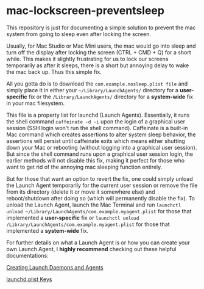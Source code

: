 # mac-lockscreen-preventsleep
This repository is just for documenting a simple solution to prevent the mac system from going to sleep even after locking the screen. 

Usually, for Mac Studio or Mac Mini users, the mac would go into sleep and turn off the display after locking the screen (CTRL + CMD + Q) for a short while. This makes it slightly frustrating for us to lock our screens temporarily as after it sleeps, there is a short but annoying delay to wake the mac back up. Thus this simple fix. 

All you gotta do is to download the `com.example.nosleep.plist file` and simply place it in either your `~/Library/LaunchAgents/` directory for a **user-specific** fix or the `/Library/LaunchAgents/` directory for a **system-wide** fix in your mac filesystem. 

This file is a property list for launchd (Launch Agents). Essentially, it runs the shell command `caffeinate -d -i` upon the login of a graphical user session (SSH login won't run the shell command). Caffeinate is a built-in Mac command which creates assertions to alter system sleep behavior, the assertions will persist until caffeinate exits which means either shutting down your Mac or rebooting (without logging into a graphical user session). But since the shell command runs upon a graphical user session login, the earlier methods will not disable this fix, making it perfect for those who want to get rid of the annoying mac sleeping function entirely. 

But for those that want an option to revert the fix, one could simply unload the Launch Agent temporarily for the current user session or remove the file from its directory (delete it or move it somewhere else) and reboot/shutdown after doing so (which will permanently disable the fix). To unload the Launch Agent, launch the Mac Terminal and run `launchctl unload ~/Library/LaunchAgents/com.example.myagent.plist` for those that implemented a **user-specific** fix or `launchctl unload /Library/LaunchAgents/com.example.myagent.plist` for those that implemented a **system-wide** fix.

For further details on what a Launch Agent is or how you can create your own Launch Agent, I **highly recommend** checking out these helpful documentations: 

[Creating Launch Daemons and Agents](https://developer.apple.com/library/archive/documentation/MacOSX/Conceptual/BPSystemStartup/Chapters/CreatingLaunchdJobs.html)

[launchd.plist Keys](https://keith.github.io/xcode-man-pages/launchd.plist.5.html)
